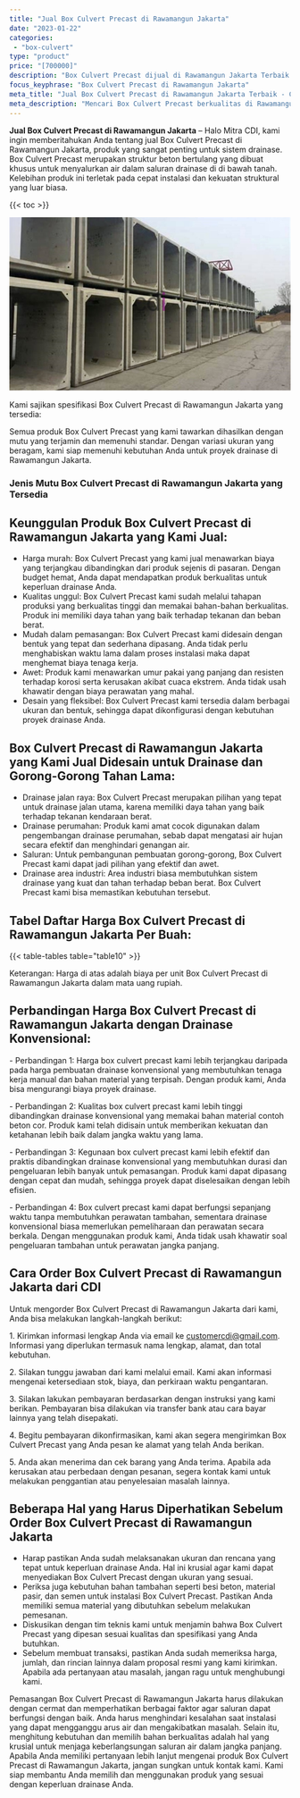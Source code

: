 ```yaml
---
title: "Jual Box Culvert Precast di Rawamangun Jakarta"
date: "2023-01-22"
categories:
 - "box-culvert"
type: "product"
price: "[700000]"
description: "Box Culvert Precast dijual di Rawamangun Jakarta Terbaik. Box Culvert Precast profesional untuk kebutuhan konstruksi dengan performa superior. Hubungi kami untuk konsultasi mendalam."
focus_keyphrase: "Box Culvert Precast di Rawamangun Jakarta"
meta_title: "Jual Box Culvert Precast di Rawamangun Jakarta Terbaik - CDI"
meta_description: "Mencari Box Culvert Precast berkualitas di Rawamangun Jakarta? Layanan profesional kami siap membantu dengan penawaran kompetitif. Klik untuk penawaran istimewa."
---
```


**Jual Box Culvert Precast di Rawamangun Jakarta** – Halo Mitra CDI, kami ingin memberitahukan Anda tentang jual Box Culvert Precast di Rawamangun Jakarta, produk yang sangat penting untuk sistem drainase. Box Culvert Precast merupakan struktur beton bertulang yang dibuat khusus untuk menyalurkan air dalam saluran drainase di di bawah tanah. Kelebihan produk ini terletak pada cepat instalasi dan kekuatan struktural yang luar biasa.

{{< toc >}}

![Jual Box Culvert Precast di Rawamangun Jakarta](/images/box-culvert/box-culvert-20.jpg)

Kami sajikan spesifikasi Box Culvert Precast di Rawamangun Jakarta yang tersedia:

Semua produk Box Culvert Precast yang kami tawarkan dihasilkan dengan mutu yang terjamin dan memenuhi standar. Dengan variasi ukuran yang beragam, kami siap memenuhi kebutuhan Anda untuk proyek drainase di Rawamangun Jakarta.

### Jenis Mutu Box Culvert Precast di Rawamangun Jakarta yang Tersedia 

## Keunggulan Produk Box Culvert Precast di Rawamangun Jakarta yang Kami Jual:

*   Harga murah: Box Culvert Precast yang kami jual menawarkan biaya yang terjangkau dibandingkan dari produk sejenis di pasaran. Dengan budget hemat, Anda dapat mendapatkan produk berkualitas untuk keperluan drainase Anda.
*   Kualitas unggul: Box Culvert Precast kami sudah melalui tahapan produksi yang berkualitas tinggi dan memakai bahan-bahan berkualitas. Produk ini memiliki daya tahan yang baik terhadap tekanan dan beban berat.
*   Mudah dalam pemasangan: Box Culvert Precast kami didesain dengan bentuk yang tepat dan sederhana dipasang. Anda tidak perlu menghabiskan waktu lama dalam proses instalasi maka dapat menghemat biaya tenaga kerja.
*   Awet: Produk kami menawarkan umur pakai yang panjang dan resisten terhadap korosi serta kerusakan akibat cuaca ekstrem. Anda tidak usah khawatir dengan biaya perawatan yang mahal.
*   Desain yang fleksibel: Box Culvert Precast kami tersedia dalam berbagai ukuran dan bentuk, sehingga dapat dikonfigurasi dengan kebutuhan proyek drainase Anda.

## Box Culvert Precast di Rawamangun Jakarta yang Kami Jual Didesain untuk Drainase dan Gorong-Gorong Tahan Lama:

*   Drainase jalan raya: Box Culvert Precast merupakan pilihan yang tepat untuk drainase jalan utama, karena memiliki daya tahan yang baik terhadap tekanan kendaraan berat.
*   Drainase perumahan: Produk kami amat cocok digunakan dalam pengembangan drainase perumahan, sebab dapat mengatasi air hujan secara efektif dan menghindari genangan air.
*   Saluran: Untuk pembangunan pembuatan gorong-gorong, Box Culvert Precast kami dapat jadi pilihan yang efektif dan awet.
*   Drainase area industri: Area industri biasa membutuhkan sistem drainase yang kuat dan tahan terhadap beban berat. Box Culvert Precast kami bisa memastikan kebutuhan tersebut.

## Tabel Daftar Harga Box Culvert Precast di Rawamangun Jakarta Per Buah:

{{< table-tables table="table10" >}}

Keterangan: Harga di atas adalah biaya per unit Box Culvert Precast di Rawamangun Jakarta dalam mata uang rupiah.

## Perbandingan Harga Box Culvert Precast di Rawamangun Jakarta dengan Drainase Konvensional:

\- Perbandingan 1: Harga box culvert precast kami lebih terjangkau daripada pada harga pembuatan drainase konvensional yang membutuhkan tenaga kerja manual dan bahan material yang terpisah. Dengan produk kami, Anda bisa mengurangi biaya proyek drainase.

\- Perbandingan 2: Kualitas box culvert precast kami lebih tinggi dibandingkan drainase konvensional yang memakai bahan material contoh beton cor. Produk kami telah didisain untuk memberikan kekuatan dan ketahanan lebih baik dalam jangka waktu yang lama.

\- Perbandingan 3: Kegunaan box culvert precast kami lebih efektif dan praktis dibandingkan drainase konvensional yang membutuhkan durasi dan pengeluaran lebih banyak untuk pemasangan. Produk kami dapat dipasang dengan cepat dan mudah, sehingga proyek dapat diselesaikan dengan lebih efisien.

\- Perbandingan 4: Box culvert precast kami dapat berfungsi sepanjang waktu tanpa membutuhkan perawatan tambahan, sementara drainase konvensional biasa memerlukan pemeliharaan dan perawatan secara berkala. Dengan menggunakan produk kami, Anda tidak usah khawatir soal pengeluaran tambahan untuk perawatan jangka panjang.

## Cara Order Box Culvert Precast di Rawamangun Jakarta dari CDI

Untuk mengorder Box Culvert Precast di Rawamangun Jakarta dari kami, Anda bisa melakukan langkah-langkah berikut:

1\.  Kirimkan informasi lengkap Anda via email ke customercdi@gmail.com. Informasi yang diperlukan termasuk nama lengkap, alamat, dan total kebutuhan.

2\.  Silakan tunggu jawaban dari kami melalui email. Kami akan informasi mengenai ketersediaan stok, biaya, dan perkiraan waktu pengantaran.

3\.  Silakan lakukan pembayaran berdasarkan dengan instruksi yang kami berikan. Pembayaran bisa dilakukan via transfer bank atau cara bayar lainnya yang telah disepakati.

4\.  Begitu pembayaran dikonfirmasikan, kami akan segera mengirimkan Box Culvert Precast yang Anda pesan ke alamat yang telah Anda berikan.

5\.  Anda akan menerima dan cek barang yang Anda terima. Apabila ada kerusakan atau perbedaan dengan pesanan, segera kontak kami untuk melakukan penggantian atau penyelesaian masalah lainnya.

## Beberapa Hal yang Harus Diperhatikan Sebelum Order Box Culvert Precast di Rawamangun Jakarta

*   Harap pastikan Anda sudah melaksanakan ukuran dan rencana yang tepat untuk keperluan drainase Anda. Hal ini krusial agar kami dapat menyediakan Box Culvert Precast dengan ukuran yang sesuai.
*   Periksa juga kebutuhan bahan tambahan seperti besi beton, material pasir, dan semen untuk instalasi Box Culvert Precast. Pastikan Anda memiliki semua material yang dibutuhkan sebelum melakukan pemesanan.
*   Diskusikan dengan tim teknis kami untuk menjamin bahwa Box Culvert Precast yang dipesan sesuai kualitas dan spesifikasi yang Anda butuhkan.
*   Sebelum membuat transaksi, pastikan Anda sudah memeriksa harga, jumlah, dan rincian lainnya dalam proposal resmi yang kami kirimkan. Apabila ada pertanyaan atau masalah, jangan ragu untuk menghubungi kami.

Pemasangan Box Culvert Precast di Rawamangun Jakarta harus dilakukan dengan cermat dan memperhatikan berbagai faktor agar saluran dapat berfungsi dengan baik. Anda harus menghindari kesalahan saat instalasi yang dapat mengganggu arus air dan mengakibatkan masalah. Selain itu, menghitung kebutuhan dan memilih bahan berkualitas adalah hal yang krusial untuk menjaga keberlangsungan saluran air dalam jangka panjang. Apabila Anda memiliki pertanyaan lebih lanjut mengenai produk Box Culvert Precast di Rawamangun Jakarta, jangan sungkan untuk kontak kami. Kami siap membantu Anda memilih dan menggunakan produk yang sesuai dengan keperluan drainase Anda.